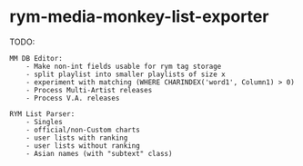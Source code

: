 # rym-media-monkey-list-exporter

TODO:

    MM DB Editor:
        - Make non-int fields usable for rym tag storage
        - split playlist into smaller playlists of size x
        - experiment with matching (WHERE CHARINDEX('word1', Column1) > 0)
        - Process Multi-Artist releases
        - Process V.A. releases

    RYM List Parser:
        - Singles
        - official/non-Custom charts
        - user lists with ranking
        - user lists without ranking
        - Asian names (with "subtext" class)